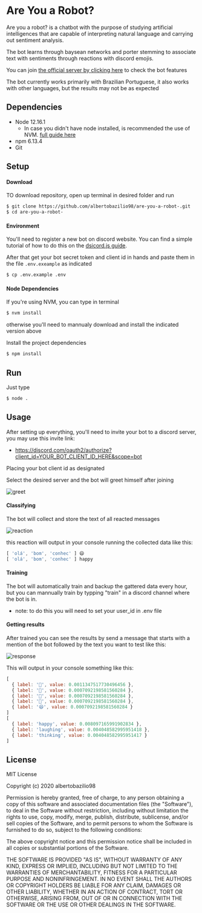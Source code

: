 # Are You a Robot?

Are you a robot? is a chatbot with the purpose of studying artificial intelligences that are capable of interpreting natural language and carrying out sentiment analysis.

The bot learns through baysean networks and porter stemming to associate text with sentiments through reactions with discord emojis.

You can join [the official server by clicking here](https://discord.gg/PvNF3WR) to check the bot features

The bot currently works primarily with Brazilian Portuguese, it also works with other languages, but the results may not be as expected

## Dependencies

  - Node 12.16.1
    - In case you didn't have node installed, is recommended the use of NVM. [full guide here](https://github.com/creationix/nvm)
  - npm 6.13.4
  - Git

## Setup

#### Download

TO download repository, open up terminal in desired folder and run
```bash
$ git clone https://github.com/albertobazilio98/are-you-a-robot-.git
$ cd are-you-a-robot-
```

#### Environment

You'll need to register a new bot on discord website. You can find a simple tutorial of how to do this on the [dsicord.js guide](https://discordjs.guide/preparations/setting-up-a-bot-application.html#creating-your-bot).

After that get your bot secret token and client id in hands and paste them in the file `.env.exeample` as indicated

```bash
$ cp .env.example .env
```

#### Node Dependencies

If you're using NVM, you can type in terminal

```bash
$ nvm install
```

otherwise you'll need to mannualy download and install the indicated version above

Install the project dependencies

```bash
$ npm install
```

## Run

Just type

```bash
$ node .
```

## Usage

After setting up everything, you'll need to invite your bot to a discord server, you may use this invite link:

- https://discord.com/oauth2/authorize?client_id=YOUR_BOT_CLIENT_ID_HERE&scope=bot

Placing your bot client id as designated

Select the desired server and the bot will greet himself after joining

![greet](https://i.imgur.com/a1ZVRU8.png)

#### Classifying

The bot will collect and store the text of all reacted messages

![reaction](https://i.imgur.com/08FoQE3.png)

this reaction will output in your console running the collected data like this:

```js
[ 'olá', 'bom', 'conhec' ] 😄
[ 'olá', 'bom', 'conhec' ] happy
```

#### Training

The bot will automatically train and backup the gattered data every hour, but you can mannually train by typping "train" in a discord channel where the bot is in.

- note: to do this you will need to set your user_id in .env file

#### Getting results

After trained you can see the results by send a message that starts with a mention of the bot followed by the text you want to test like this:

![response](https://i.imgur.com/DjtaViJ.png)

This will output in your console something like this:

```js
[
  { label: '🤖', value: 0.0011347517730496456 },
  { label: '🧀', value: 0.0007092198581560284 },
  { label: '🛑', value: 0.0007092198581560284 },
  { label: '🤔', value: 0.0007092198581560284 },
  { label: '😆', value: 0.0007092198581560284 }
]
[
  { label: 'happy', value: 0.008097165991902834 },
  { label: 'laughing', value: 0.004048582995951418 },
  { label: 'thinking', value: 0.004048582995951417 }
]
```

## License

MIT License

Copyright (c) 2020 albertobazilio98

Permission is hereby granted, free of charge, to any person obtaining a copy
of this software and associated documentation files (the "Software"), to deal
in the Software without restriction, including without limitation the rights
to use, copy, modify, merge, publish, distribute, sublicense, and/or sell
copies of the Software, and to permit persons to whom the Software is
furnished to do so, subject to the following conditions:

The above copyright notice and this permission notice shall be included in all
copies or substantial portions of the Software.

THE SOFTWARE IS PROVIDED "AS IS", WITHOUT WARRANTY OF ANY KIND, EXPRESS OR
IMPLIED, INCLUDING BUT NOT LIMITED TO THE WARRANTIES OF MERCHANTABILITY,
FITNESS FOR A PARTICULAR PURPOSE AND NONINFRINGEMENT. IN NO EVENT SHALL THE
AUTHORS OR COPYRIGHT HOLDERS BE LIABLE FOR ANY CLAIM, DAMAGES OR OTHER
LIABILITY, WHETHER IN AN ACTION OF CONTRACT, TORT OR OTHERWISE, ARISING FROM,
OUT OF OR IN CONNECTION WITH THE SOFTWARE OR THE USE OR OTHER DEALINGS IN THE
SOFTWARE.